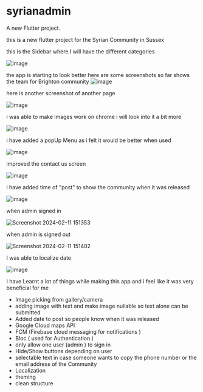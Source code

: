 # syrianadmin

A new Flutter project.

this is a new flutter project for the Syrian Community in Sussex 

this is the Sidebar where I will have the different categories 

![image](https://github.com/Amjadyabroudi128/syriancommunity/assets/61939508/d5cdabfb-3a9c-4b4e-8ed8-e66a30489660)

the app is starting to look better 
here are some screenshots so far 
shows the team for Brighton community
![image](https://github.com/Amjadyabroudi128/syriancommunity/assets/61939508/9fffb693-5c62-40d8-b5ab-d7b246ddcb9f)

here is another screenshot of another page 

![image](https://github.com/Amjadyabroudi128/syriancommunity/assets/61939508/4c2090e7-5f36-43d0-860d-10be819325f1)

i was able to make images work on chrome i will look into it a bit more

![image](https://github.com/Amjadyabroudi128/syriancommunity/assets/61939508/8be25117-36df-41cc-ba2a-e1d4cf559e6a)

i have added a popUp Menu as i felt it would be better when used 


![image](https://github.com/Amjadyabroudi128/syriancommunity/assets/61939508/c6da1b8e-b92f-4879-a3a6-369db4e5c8b9)

 improved the contact us screen 
 
 ![image](https://github.com/Amjadyabroudi128/syriancommunity/assets/61939508/60abf803-6050-40d6-a2bc-e1399ea948ee)



i have added time of "post" to show the community when it was released 

![image](https://github.com/Amjadyabroudi128/syriancommunity/assets/61939508/6f3d7b1a-5f33-400e-9bed-c19729b6ba52)

when admin signed in 

![Screenshot 2024-02-11 151353](https://github.com/Amjadyabroudi128/syriancommunity/assets/61939508/fb76e1d4-18c4-45dc-8fca-e68a318c5c58)

when admin is signed out 

![Screenshot 2024-02-11 151402](https://github.com/Amjadyabroudi128/syriancommunity/assets/61939508/951bf342-65dd-49d3-8ca2-e6b6766fde78)

I was able to localize date

![image](https://github.com/Amjadyabroudi128/syriancommunity/assets/61939508/75caf7ef-4eab-44cf-8980-c863dd40bab5)


I have Learnt a lot of things while making this app and i feel like it was very beneficial for me 
* Image picking from gallery/camera
* adding image with text and make image nullable so text alone can be submitted
* Added date to post so people know when it was released
* Google Cloud maps API
* FCM (Firebase cloud messaging for notifications )
* Bloc ( used for Authentication )
* only allow one user (admin ) to sign in
* Hide/Show buttons depending on user
* selectable text in case someone wants to copy the phone number or the email address of the Community
* Localization
* theming
* clean structure 
